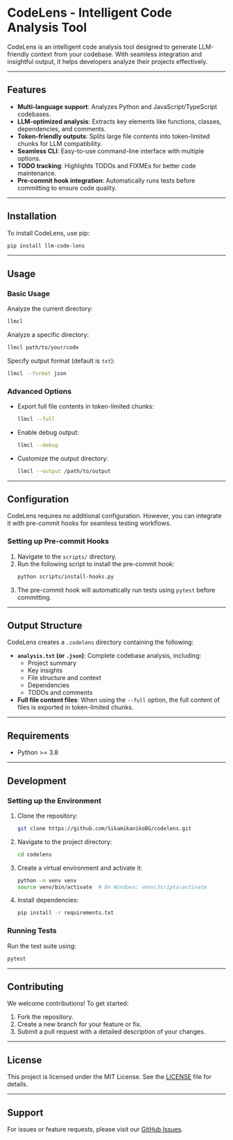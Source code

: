 # CodeLens - Intelligent Code Analysis Tool

CodeLens is an intelligent code analysis tool designed to generate LLM-friendly context from your codebase. With seamless integration and insightful output, it helps developers analyze their projects effectively.

---

## Features

- **Multi-language support**: Analyzes Python and JavaScript/TypeScript codebases.
- **LLM-optimized analysis**: Extracts key elements like functions, classes, dependencies, and comments.
- **Token-friendly outputs**: Splits large file contents into token-limited chunks for LLM compatibility.
- **Seamless CLI**: Easy-to-use command-line interface with multiple options.
- **TODO tracking**: Highlights TODOs and FIXMEs for better code maintenance.
- **Pre-commit hook integration**: Automatically runs tests before committing to ensure code quality.

---

## Installation

To install CodeLens, use pip:

```bash
pip install llm-code-lens
```

---

## Usage

### Basic Usage
Analyze the current directory:
```bash
llmcl
```

Analyze a specific directory:
```bash
llmcl path/to/your/code
```

Specify output format (default is `txt`):
```bash
llmcl --format json
```

### Advanced Options
- Export full file contents in token-limited chunks:
  ```bash
  llmcl --full
  ```

- Enable debug output:
  ```bash
  llmcl --debug
  ```

- Customize the output directory:
  ```bash
  llmcl --output /path/to/output
  ```

---

## Configuration

CodeLens requires no additional configuration. However, you can integrate it with pre-commit hooks for seamless testing workflows.

### Setting up Pre-commit Hooks

1. Navigate to the `scripts/` directory.
2. Run the following script to install the pre-commit hook:
   ```bash
   python scripts/install-hooks.py
   ```
3. The pre-commit hook will automatically run tests using `pytest` before committing.

---

## Output Structure

CodeLens creates a `.codelens` directory containing the following:
- **`analysis.txt` (or `.json`)**: Complete codebase analysis, including:
  - Project summary
  - Key insights
  - File structure and context
  - Dependencies
  - TODOs and comments
- **Full file content files**: When using the `--full` option, the full content of files is exported in token-limited chunks.

---

## Requirements

- Python >= 3.8

---

## Development

### Setting up the Environment

1. Clone the repository:
   ```bash
   git clone https://github.com/SikamikanikoBG/codelens.git
   ```
2. Navigate to the project directory:
   ```bash
   cd codelens
   ```
3. Create a virtual environment and activate it:
   ```bash
   python -m venv venv
   source venv/bin/activate  # On Windows: venv\Scripts\activate
   ```
4. Install dependencies:
   ```bash
   pip install -r requirements.txt
   ```

### Running Tests

Run the test suite using:
```bash
pytest
```

---

## Contributing

We welcome contributions! To get started:
1. Fork the repository.
2. Create a new branch for your feature or fix.
3. Submit a pull request with a detailed description of your changes.

---

## License

This project is licensed under the MIT License. See the [LICENSE](LICENSE) file for details.

---

## Support

For issues or feature requests, please visit our [GitHub Issues](https://github.com/SikamikanikoBG/codelens/issues).

